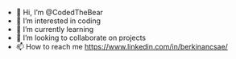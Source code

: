 - 👋 Hi, I’m @CodedTheBear
- 👀 I’m interested in coding
- 🌱 I’m currently learning 
- 💞️ I’m looking to collaborate on projects
- 📫 How to reach me  https://www.linkedin.com/in/berkinancsae/

